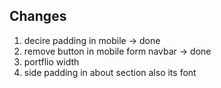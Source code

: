 ## Changes

1. decire padding in mobile -> done
2. remove button in mobile form navbar -> done
3. portflio width
4. side padding in about section also its font
